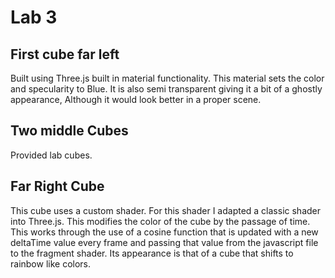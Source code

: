 # Lab 3

## First cube far left
Built using Three.js built in material functionality. This material sets the color and specularity to Blue. 
It is also semi transparent giving it a bit of a ghostly appearance, Although it would look better in a proper scene.

## Two middle Cubes
Provided lab cubes.

## Far Right Cube
This cube uses a custom shader. For this shader I adapted a classic shader into Three.js. 
This modifies the color of the cube by the passage of time. This works through the use of a cosine function
that is updated with a new deltaTime value every frame and passing that value from the javascript file to the fragment shader.
Its appearance is that of a cube that shifts to rainbow like colors.
